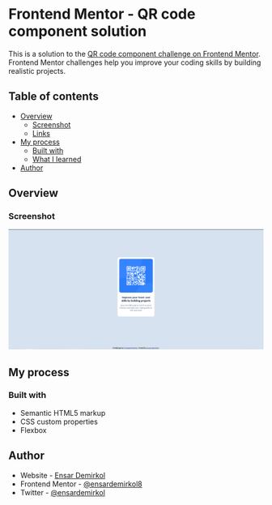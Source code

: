 # Frontend Mentor - QR code component solution

This is a solution to the [QR code component challenge on Frontend Mentor](https://www.frontendmentor.io/challenges/qr-code-component-iux_sIO_H). Frontend Mentor challenges help you improve your coding skills by building realistic projects. 

## Table of contents

- [Overview](#overview)
  - [Screenshot](#screenshot)
  - [Links](#links)
- [My process](#my-process)
  - [Built with](#built-with)
  - [What I learned](#what-i-learned)
- [Author](#author)


## Overview

### Screenshot

![](./screenshot.png)


## My process

### Built with

- Semantic HTML5 markup
- CSS custom properties
- Flexbox


## Author

- Website - [Ensar Demirkol](https://www.ensardemirkol.com)
- Frontend Mentor - [@ensardemirkol8](https://www.frontendmentor.io/profile/ensardemirkol)
- Twitter - [@ensardemirkol](https://www.twitter.com/ensardemirkol8)